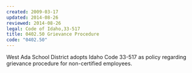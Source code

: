 ```yaml
---
created: 2009-03-17
updated: 2014-08-26
reviewed: 2014-08-26
legal: Code of Idaho,33-517
title: 0402.50 Grievance Procedure
code: "0402.50"
---
```


West Ada School District adopts Idaho Code 33-517 as policy regarding grievance procedure for non-certified employees.

